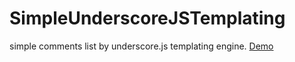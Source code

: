 # SimpleUnderscoreJSTemplating
simple comments list by underscore.js templating engine. [Demo](http://mberneti.github.io/SimpleUnderscoreJSTemplating/)
